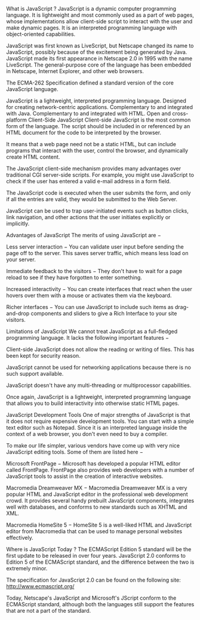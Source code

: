 What is JavaScript ?
JavaScript is a dynamic computer programming language. It is lightweight and most commonly used as a part of web pages, whose implementations allow client-side script to interact with the user and make dynamic pages. It is an interpreted programming language with object-oriented capabilities.

JavaScript was first known as LiveScript, but Netscape changed its name to JavaScript, possibly because of the excitement being generated by Java. JavaScript made its first appearance in Netscape 2.0 in 1995 with the name LiveScript. The general-purpose core of the language has been embedded in Netscape, Internet Explorer, and other web browsers.

The ECMA-262 Specification defined a standard version of the core JavaScript language.

JavaScript is a lightweight, interpreted programming language.
Designed for creating network-centric applications.
Complementary to and integrated with Java.
Complementary to and integrated with HTML.
Open and cross-platform
Client-Side JavaScript
Client-side JavaScript is the most common form of the language. The script should be included in or referenced by an HTML document for the code to be interpreted by the browser.

It means that a web page need not be a static HTML, but can include programs that interact with the user, control the browser, and dynamically create HTML content.

The JavaScript client-side mechanism provides many advantages over traditional CGI server-side scripts. For example, you might use JavaScript to check if the user has entered a valid e-mail address in a form field.

The JavaScript code is executed when the user submits the form, and only if all the entries are valid, they would be submitted to the Web Server.

JavaScript can be used to trap user-initiated events such as button clicks, link navigation, and other actions that the user initiates explicitly or implicitly.

Advantages of JavaScript
The merits of using JavaScript are −

Less server interaction − You can validate user input before sending the page off to the server. This saves server traffic, which means less load on your server.

Immediate feedback to the visitors − They don't have to wait for a page reload to see if they have forgotten to enter something.

Increased interactivity − You can create interfaces that react when the user hovers over them with a mouse or activates them via the keyboard.

Richer interfaces − You can use JavaScript to include such items as drag-and-drop components and sliders to give a Rich Interface to your site visitors.

Limitations of JavaScript
We cannot treat JavaScript as a full-fledged programming language. It lacks the following important features −

Client-side JavaScript does not allow the reading or writing of files. This has been kept for security reason.

JavaScript cannot be used for networking applications because there is no such support available.

JavaScript doesn't have any multi-threading or multiprocessor capabilities.

Once again, JavaScript is a lightweight, interpreted programming language that allows you to build interactivity into otherwise static HTML pages.

JavaScript Development Tools
One of major strengths of JavaScript is that it does not require expensive development tools. You can start with a simple text editor such as Notepad. Since it is an interpreted language inside the context of a web browser, you don't even need to buy a compiler.

To make our life simpler, various vendors have come up with very nice JavaScript editing tools. Some of them are listed here −

Microsoft FrontPage − Microsoft has developed a popular HTML editor called FrontPage. FrontPage also provides web developers with a number of JavaScript tools to assist in the creation of interactive websites.

Macromedia Dreamweaver MX − Macromedia Dreamweaver MX is a very popular HTML and JavaScript editor in the professional web development crowd. It provides several handy prebuilt JavaScript components, integrates well with databases, and conforms to new standards such as XHTML and XML.

Macromedia HomeSite 5 − HomeSite 5 is a well-liked HTML and JavaScript editor from Macromedia that can be used to manage personal websites effectively.

Where is JavaScript Today ?
The ECMAScript Edition 5 standard will be the first update to be released in over four years. JavaScript 2.0 conforms to Edition 5 of the ECMAScript standard, and the difference between the two is extremely minor.

The specification for JavaScript 2.0 can be found on the following site: http://www.ecmascript.org/

Today, Netscape's JavaScript and Microsoft's JScript conform to the ECMAScript standard, although both the languages still support the features that are not a part of the standard.
